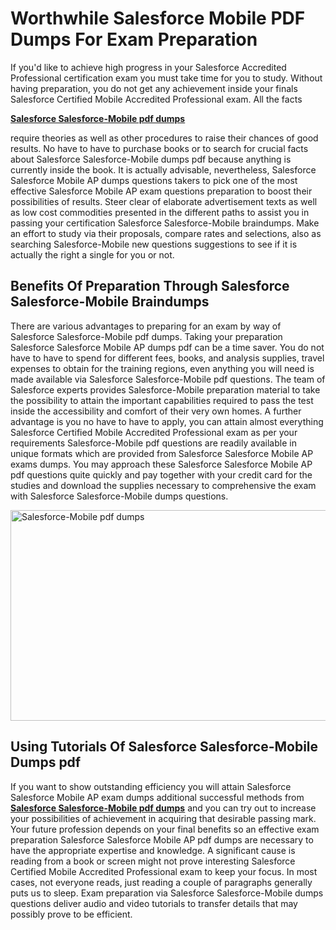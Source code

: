 # Worthwhile Salesforce Mobile PDF Dumps For Exam Preparation
<p>If you'd like to achieve high progress in your Salesforce Accredited Professional certification exam you must take time for you to study. Without having preparation, you do not get any achievement inside your finals Salesforce Certified Mobile Accredited Professional exam. All the facts <p><strong><a href="https://www.dumpsgeek.com/Salesforce-Mobile-pdf-dumps.html">Salesforce Salesforce-Mobile pdf dumps</a></strong></p> require theories as well as other procedures to raise their chances of good results. No have to have to purchase books or to search for crucial facts about Salesforce Salesforce-Mobile dumps pdf because anything is currently inside the book. It is actually advisable, nevertheless, Salesforce Salesforce Mobile AP dumps questions takers to pick one of the most effective Salesforce Mobile AP exam questions preparation to boost their possibilities of results. Steer clear of elaborate advertisement texts as well as low cost commodities presented in the different paths to assist you in passing your certification Salesforce Salesforce-Mobile braindumps. Make an effort to study via their proposals, compare rates and selections, also as searching Salesforce-Mobile new questions suggestions to see if it is actually the right a single for you or not.</p>
<h2><strong>Benefits Of Preparation Through Salesforce Salesforce-Mobile Braindumps</strong></h2>
<p>There are various advantages to preparing for an exam by way of Salesforce Salesforce-Mobile pdf dumps. Taking your preparation Salesforce Salesforce Mobile AP dumps pdf can be a time saver. You do not have to have to spend for different fees, books, and analysis supplies, travel expenses to obtain for the training regions, even anything you will need is made available via Salesforce Salesforce-Mobile pdf questions. The team of Salesforce experts provides Salesforce-Mobile preparation material to take the possibility to attain the important capabilities required to pass the test inside the accessibility and comfort of their very own homes. A further advantage is you no have to have to apply, you can attain almost everything Salesforce Certified Mobile Accredited Professional exam as per your requirements Salesforce-Mobile pdf questions are readily available in unique formats which are provided from Salesforce Salesforce Mobile AP exams dumps. You may approach these Salesforce Salesforce Mobile AP pdf questions quite quickly and pay together with your credit card for the studies and download the supplies necessary to comprehensive the exam with Salesforce Salesforce-Mobile dumps questions.</p>
<p><img src="https://i.ibb.co/XFqnjns/Salesforce-Mobile-pdf-dumps.png" alt="Salesforce-Mobile pdf dumps" width="600" height="337" /></p>
<h2>Using Tutorials Of Salesforce Salesforce-Mobile Dumps pdf</h2>
<p>If you want to show outstanding efficiency you will attain Salesforce Salesforce Mobile AP exam dumps additional successful methods from <strong><a href="https://tinyurl.com/3wdw85dn">Salesforce Salesforce-Mobile pdf dumps</a></strong> and you can try out to increase your possibilities of achievement in acquiring that desirable passing mark. Your future profession depends on your final benefits so an effective exam preparation Salesforce Salesforce Mobile AP pdf dumps are necessary to have the appropriate expertise and knowledge. A significant cause is reading from a book or screen might not prove interesting Salesforce Certified Mobile Accredited Professional exam to keep your focus. In most cases, not everyone reads, just reading a couple of paragraphs generally puts us to sleep. Exam preparation via Salesforce Salesforce-Mobile dumps questions deliver audio and video tutorials to transfer details that may possibly prove to be efficient.</p>

